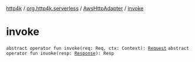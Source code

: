 [http4k](../../index.md) / [org.http4k.serverless](../index.md) / [AwsHttpAdapter](index.md) / [invoke](./invoke.md)

# invoke

`abstract operator fun invoke(req: Req, ctx: Context): `[`Request`](../../org.http4k.core/-request/index.md)
`abstract operator fun invoke(resp: `[`Response`](../../org.http4k.core/-response/index.md)`): Resp`